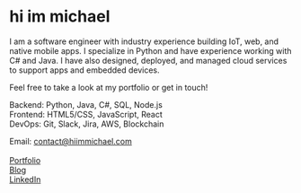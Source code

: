 # hi im michael

I am a software engineer with industry experience building IoT, web, and native mobile apps. I specialize in Python and have experience working with C# and Java. I have also designed, deployed, and managed cloud services to support apps and embedded devices.

Feel free to take a look at my portfolio or get in touch!

Backend: Python, Java, C#, SQL, Node.js <br /> 
Frontend: HTML5/CSS, JavaScript, React <br /> 
DevOps: Git, Slack, Jira, AWS, Blockchain <br /> 

Email: contact@hiimmichael.com <br /> 
<br /> 
[Portfolio](http://hiimmichael.com) <br /> 
[Blog](http://blog.hiimmichael.com) <br /> 
[LinkedIn](https://www.linkedin.com/in/hiimmichael/)
